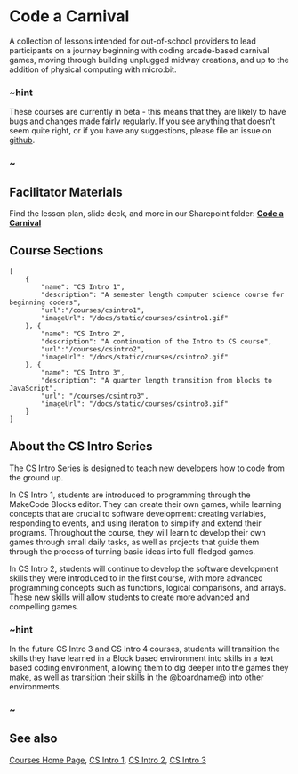 # Code a Carnival

A collection of lessons intended for out-of-school providers to lead participants on a journey beginning with coding arcade-based carnival games, moving through building unplugged midway creations, and up to the addition of physical computing with micro:bit.

### ~hint

These courses are currently in beta - this means that they are likely to have bugs and changes made fairly regularly. If you see anything that doesn't seem quite right, or if you have any suggestions, please file an issue on [github](https://github.com/microsoft/pxt-arcade).

### ~

## Facilitator Materials

Find the lesson plan, slide deck, and more in our Sharepoint folder: **[Code a Carnival](https://flipgrid.com/csintroarcade)**

## Course Sections

```codecard
[
    {
        "name": "CS Intro 1",
        "description": "A semester length computer science course for beginning coders",
        "url":"/courses/csintro1",
        "imageUrl": "/docs/static/courses/csintro1.gif"
    }, {
        "name": "CS Intro 2",
        "description": "A continuation of the Intro to CS course",
        "url":"/courses/csintro2",
        "imageUrl": "/docs/static/courses/csintro2.gif"
    }, {
        "name": "CS Intro 3",
        "description": "A quarter length transition from blocks to JavaScript",
        "url": "/courses/csintro3",
        "imageUrl": "/docs/static/courses/csintro3.gif"
    }
]
```

## About the CS Intro Series

The CS Intro Series is designed to teach new developers how to code from the ground up.

In CS Intro 1, students are introduced to programming through the MakeCode Blocks editor. They can create their own games, while learning concepts that are crucial to software development: creating variables, responding to events, and using iteration to simplify and extend their programs. Throughout the course, they will learn to develop their own games through small daily tasks, as well as projects that guide them through the process of turning basic ideas into full-fledged games.

In CS Intro 2, students will continue to develop the software development skills they were introduced to in the first course, with more advanced programming concepts such as functions, logical comparisons, and arrays. These new skills will allow students to create more advanced and compelling games.

### ~hint

In the future CS Intro 3 and CS Intro 4 courses, students will transition the skills they have learned in a Block based environment into skills in a text based coding environment, allowing them to dig deeper into the games they make, as well as transition their skills in the @boardname@ into other environments.

### ~

## See also

[Courses Home Page](/courses),
[CS Intro 1](/courses/csintro1),
[CS Intro 2](/courses/csintro2),
[CS Intro 3](/courses/csintro3)